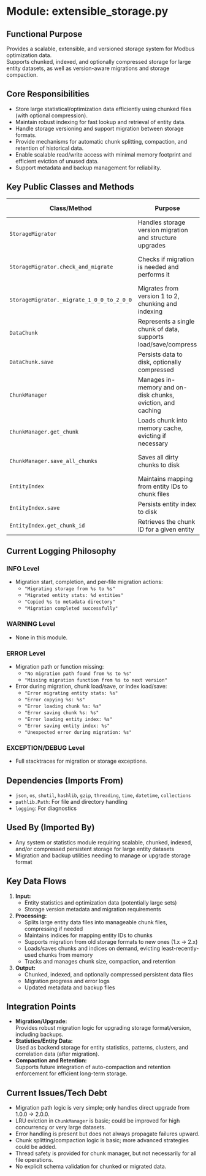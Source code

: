 # Module: extensible_storage.py

## Functional Purpose
Provides a scalable, extensible, and versioned storage system for Modbus optimization data.  
Supports chunked, indexed, and optionally compressed storage for large entity datasets, as well as version-aware migrations and storage compaction.

## Core Responsibilities
- Store large statistical/optimization data efficiently using chunked files (with optional compression).
- Maintain robust indexing for fast lookup and retrieval of entity data.
- Handle storage versioning and support migration between storage formats.
- Provide mechanisms for automatic chunk splitting, compaction, and retention of historical data.
- Enable scalable read/write access with minimal memory footprint and efficient eviction of unused data.
- Support metadata and backup management for reliability.

## Key Public Classes and Methods
| Class/Method                        | Purpose                                                         | Log Level When Called         | Success Indicator                                 |
|------------------------------------- |-----------------------------------------------------------------|------------------------------|---------------------------------------------------|
| `StorageMigrator`                   | Handles storage version migration and structure upgrades         | INFO/ERROR/EXCEPTION         | True if migration succeeds                        |
| `StorageMigrator.check_and_migrate`  | Checks if migration is needed and performs it                   | INFO/ERROR/EXCEPTION         | Returns (success, from_version, to_version)       |
| `StorageMigrator._migrate_1_0_0_to_2_0_0` | Migrates from version 1 to 2, chunking and indexing           | INFO/ERROR/EXCEPTION         | True if migration completed                       |
| `DataChunk`                         | Represents a single chunk of data, supports load/save/compress  | ERROR                        | True if load/save succeeds                        |
| `DataChunk.save`                    | Persists data to disk, optionally compressed                    | ERROR                        | True if write succeeds                            |
| `ChunkManager`                      | Manages in-memory and on-disk chunks, eviction, and caching     | (none)                       | Chunks loaded/evicted as needed                   |
| `ChunkManager.get_chunk`            | Loads chunk into memory cache, evicting if necessary            | (none)                       | Returns DataChunk                                 |
| `ChunkManager.save_all_chunks`       | Saves all dirty chunks to disk                                  | (none)                       | True if all saves succeed                         |
| `EntityIndex`                       | Maintains mapping from entity IDs to chunk files                | ERROR                        | Index is loaded, saved, or updated                |
| `EntityIndex.save`                  | Persists entity index to disk                                   | ERROR                        | True if write succeeds                            |
| `EntityIndex.get_chunk_id`          | Retrieves the chunk ID for a given entity                       | (none)                       | Returns chunk ID or None                          |

## Current Logging Philosophy

### INFO Level
- Migration start, completion, and per-file migration actions:
  - `"Migrating storage from %s to %s"`
  - `"Migrated entity stats: %d entities"`
  - `"Copied %s to metadata directory"`
  - `"Migration completed successfully"`

### WARNING Level
- None in this module.

### ERROR Level
- Migration path or function missing:
  - `"No migration path found from %s to %s"`
  - `"Missing migration function from %s to next version"`
- Error during migration, chunk load/save, or index load/save:
  - `"Error migrating entity stats: %s"`
  - `"Error copying %s: %s"`
  - `"Error loading chunk %s: %s"`
  - `"Error saving chunk %s: %s"`
  - `"Error loading entity index: %s"`
  - `"Error saving entity index: %s"`
  - `"Unexpected error during migration: %s"`

### EXCEPTION/DEBUG Level
- Full stacktraces for migration or storage exceptions.

## Dependencies (Imports From)
- `json`, `os`, `shutil`, `hashlib`, `gzip`, `threading`, `time`, `datetime`, `collections`
- `pathlib.Path`: For file and directory handling
- `logging`: For diagnostics

## Used By (Imported By)
- Any system or statistics module requiring scalable, chunked, indexed, and/or compressed persistent storage for large entity datasets
- Migration and backup utilities needing to manage or upgrade storage format

## Key Data Flows
1. **Input:**
   - Entity statistics and optimization data (potentially large sets)
   - Storage version metadata and migration requirements
2. **Processing:**
   - Splits large entity data files into manageable chunk files, compressing if needed
   - Maintains indices for mapping entity IDs to chunks
   - Supports migration from old storage formats to new ones (1.x → 2.x)
   - Loads/saves chunks and indices on demand, evicting least-recently-used chunks from memory
   - Tracks and manages chunk size, compaction, and retention
3. **Output:**
   - Chunked, indexed, and optionally compressed persistent data files
   - Migration progress and error logs
   - Updated metadata and backup files

## Integration Points
- **Migration/Upgrade:**  
  Provides robust migration logic for upgrading storage format/version, including backups.
- **Statistics/Entity Data:**  
  Used as backend storage for entity statistics, patterns, clusters, and correlation data (after migration).
- **Compaction and Retention:**  
  Supports future integration of auto-compaction and retention enforcement for efficient long-term storage.

## Current Issues/Tech Debt
- Migration path logic is very simple; only handles direct upgrade from 1.0.0 → 2.0.0.
- LRU eviction in `ChunkManager` is basic; could be improved for high concurrency or very large datasets.
- Error handling is present but does not always propagate failures upward.
- Chunk splitting/compaction logic is basic; more advanced strategies could be added.
- Thread safety is provided for chunk manager, but not necessarily for all file operations.
- No explicit schema validation for chunked or migrated data.